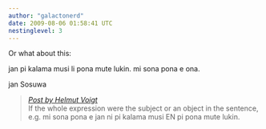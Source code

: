 ```yaml
---
author: "galactonerd"
date: 2009-08-06 01:58:41 UTC
nestinglevel: 3
---
```

Or what about this:  
  
jan pi kalama musi li pona mute lukin. mi sona pona e ona.  
  
jan Sosuwa  

> [_Post by Helmut Voigt_](/7TlKn7Fo/pi-suggestion#post3)  
> If the whole expression were the subject or an object in the sentence, e.g. mi sona pona e jan ni pi kalama musi EN pi pona mute lukin.  
>
